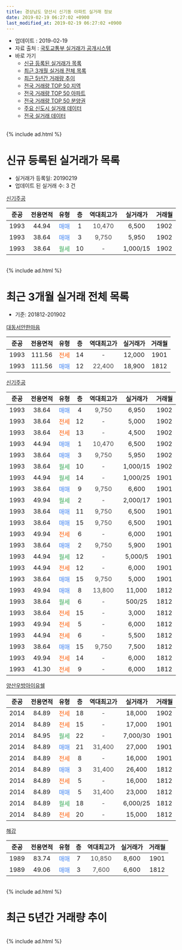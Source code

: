 ```yaml
---
title: 경상남도 양산시 신기동 아파트 실거래 정보
date: 2019-02-19 06:27:02 +0900
last_modified_at: 2019-02-19 06:27:02 +0900
---
```


* 업데이트 : 2019-02-19
* 자료 출처 : [국토교통부 실거래가 공개시스템](http://rt.molit.go.kr)
* 바로 가기
    * [신규 등록된 실거래가 목록](#신규-등록된-실거래가-목록)
    * [최근 3개월 실거래 전체 목록](#최근-3개월-실거래-전체-목록)
    * [최근 5년간 거래량 추이](#최근-5년간-거래량-추이)
    * [전국 거래량 TOP 50 지역](https://ayogom.github.io/apt-trade-info/최근-3개월-전국에서-가장-거래가-많이-발생한-지역)
    * [전국 거래량 TOP 50 아파트](https://ayogom.github.io/apt-trade-info/최근-3개월-전국에서-가장-거래가-많이-발생한-아파트)
    * [전국 거래량 TOP 50 분양권](https://ayogom.github.io/apt-trade-info/최근-3개월-전국에서-가장-거래가-많이-발생한-분양권)
    * [주요 신도시 실거래 데이터](https://ayogom.github.io/apt-trade-info/주요-신도시)
    * [전국 실거래 데이터](https://ayogom.github.io/apt-trade-info/전국)
<br>
{% include ad.html %}
<br>

# 신규 등록된 실거래가 목록
* 실거래가 등록일: 20190219
* 업데이트 된 실거래 수: 3 건


[신기주공](https://search.naver.com/search.naver?query=%EA%B2%BD%EC%83%81%EB%82%A8%EB%8F%84+%EC%96%91%EC%82%B0%EC%8B%9C+%EC%8B%A0%EA%B8%B0%EB%8F%99+%EC%8B%A0%EA%B8%B0%EC%A3%BC%EA%B3%B5)

|준공|전용면적|유형|층|역대최고가|실거래가|거래월|
|:---:|:---:|:---:|:---:|:---:|:---:|:---:|
|1993|44.94|<span style="color:#4285f3">매매</span>|1|<span style="color:#444444">10,470</span>|6,500|1902|
|1993|38.64|<span style="color:#4285f3">매매</span>|3|<span style="color:#444444">9,750</span>|5,950|1902|
|1993|38.64|<span style="color:#34a853">월세</span>|10|<span style="color:#444444">-</span>|1,000/15|1902|


<br>
{% include ad.html %}
<br>

# 최근 3개월 실거래 전체 목록
* 기준: 201812-201902


[대동서안한마음](https://search.naver.com/search.naver?query=%EA%B2%BD%EC%83%81%EB%82%A8%EB%8F%84+%EC%96%91%EC%82%B0%EC%8B%9C+%EC%8B%A0%EA%B8%B0%EB%8F%99+%EB%8C%80%EB%8F%99%EC%84%9C%EC%95%88%ED%95%9C%EB%A7%88%EC%9D%8C)

|준공|전용면적|유형|층|역대최고가|실거래가|거래월|
|:---:|:---:|:---:|:---:|:---:|:---:|:---:|
|1993|111.56|<span style="color:#ff5a00">전세</span>|14|<span style="color:#444444">-</span>|12,000|1901|
|1993|111.56|<span style="color:#4285f3">매매</span>|12|<span style="color:#444444">22,400</span>|18,900|1812|

[신기주공](https://search.naver.com/search.naver?query=%EA%B2%BD%EC%83%81%EB%82%A8%EB%8F%84+%EC%96%91%EC%82%B0%EC%8B%9C+%EC%8B%A0%EA%B8%B0%EB%8F%99+%EC%8B%A0%EA%B8%B0%EC%A3%BC%EA%B3%B5)

|준공|전용면적|유형|층|역대최고가|실거래가|거래월|
|:---:|:---:|:---:|:---:|:---:|:---:|:---:|
|1993|38.64|<span style="color:#4285f3">매매</span>|4|<span style="color:#444444">9,750</span>|6,950|1902|
|1993|38.64|<span style="color:#ff5a00">전세</span>|12|<span style="color:#444444">-</span>|5,000|1902|
|1993|38.64|<span style="color:#ff5a00">전세</span>|13|<span style="color:#444444">-</span>|4,500|1902|
|1993|44.94|<span style="color:#4285f3">매매</span>|1|<span style="color:#444444">10,470</span>|6,500|1902|
|1993|38.64|<span style="color:#4285f3">매매</span>|3|<span style="color:#444444">9,750</span>|5,950|1902|
|1993|38.64|<span style="color:#34a853">월세</span>|10|<span style="color:#444444">-</span>|1,000/15|1902|
|1993|44.94|<span style="color:#34a853">월세</span>|14|<span style="color:#444444">-</span>|1,000/25|1901|
|1993|38.64|<span style="color:#4285f3">매매</span>|9|<span style="color:#444444">9,750</span>|6,600|1901|
|1993|49.94|<span style="color:#34a853">월세</span>|2|<span style="color:#444444">-</span>|2,000/17|1901|
|1993|38.64|<span style="color:#4285f3">매매</span>|11|<span style="color:#444444">9,750</span>|6,500|1901|
|1993|38.64|<span style="color:#4285f3">매매</span>|15|<span style="color:#444444">9,750</span>|6,500|1901|
|1993|49.94|<span style="color:#ff5a00">전세</span>|6|<span style="color:#444444">-</span>|6,000|1901|
|1993|38.64|<span style="color:#4285f3">매매</span>|2|<span style="color:#444444">9,750</span>|5,900|1901|
|1993|44.94|<span style="color:#34a853">월세</span>|12|<span style="color:#444444">-</span>|5,000/5|1901|
|1993|44.94|<span style="color:#ff5a00">전세</span>|12|<span style="color:#444444">-</span>|6,000|1901|
|1993|38.64|<span style="color:#4285f3">매매</span>|15|<span style="color:#444444">9,750</span>|5,000|1901|
|1993|49.94|<span style="color:#4285f3">매매</span>|8|<span style="color:#444444">13,800</span>|11,000|1812|
|1993|38.64|<span style="color:#34a853">월세</span>|6|<span style="color:#444444">-</span>|500/25|1812|
|1993|38.64|<span style="color:#ff5a00">전세</span>|15|<span style="color:#444444">-</span>|3,000|1812|
|1993|49.94|<span style="color:#ff5a00">전세</span>|5|<span style="color:#444444">-</span>|6,000|1812|
|1993|44.94|<span style="color:#ff5a00">전세</span>|6|<span style="color:#444444">-</span>|5,500|1812|
|1993|38.64|<span style="color:#4285f3">매매</span>|15|<span style="color:#444444">9,750</span>|7,500|1812|
|1993|49.94|<span style="color:#ff5a00">전세</span>|14|<span style="color:#444444">-</span>|6,000|1812|
|1993|41.30|<span style="color:#ff5a00">전세</span>|9|<span style="color:#444444">-</span>|6,000|1812|

[양산우방아이유쉘](https://search.naver.com/search.naver?query=%EA%B2%BD%EC%83%81%EB%82%A8%EB%8F%84+%EC%96%91%EC%82%B0%EC%8B%9C+%EC%8B%A0%EA%B8%B0%EB%8F%99+%EC%96%91%EC%82%B0%EC%9A%B0%EB%B0%A9%EC%95%84%EC%9D%B4%EC%9C%A0%EC%89%98)

|준공|전용면적|유형|층|역대최고가|실거래가|거래월|
|:---:|:---:|:---:|:---:|:---:|:---:|:---:|
|2014|84.89|<span style="color:#ff5a00">전세</span>|18|<span style="color:#444444">-</span>|18,000|1902|
|2014|84.89|<span style="color:#ff5a00">전세</span>|15|<span style="color:#444444">-</span>|17,000|1901|
|2014|84.95|<span style="color:#34a853">월세</span>|22|<span style="color:#444444">-</span>|7,000/30|1901|
|2014|84.89|<span style="color:#4285f3">매매</span>|21|<span style="color:#444444">31,400</span>|27,000|1901|
|2014|84.89|<span style="color:#ff5a00">전세</span>|8|<span style="color:#444444">-</span>|16,000|1901|
|2014|84.89|<span style="color:#4285f3">매매</span>|3|<span style="color:#444444">31,400</span>|26,400|1812|
|2014|84.89|<span style="color:#ff5a00">전세</span>|5|<span style="color:#444444">-</span>|16,000|1812|
|2014|84.89|<span style="color:#4285f3">매매</span>|5|<span style="color:#444444">31,400</span>|23,000|1812|
|2014|84.89|<span style="color:#34a853">월세</span>|18|<span style="color:#444444">-</span>|6,000/25|1812|
|2014|84.89|<span style="color:#ff5a00">전세</span>|20|<span style="color:#444444">-</span>|15,000|1812|

[해강](https://search.naver.com/search.naver?query=%EA%B2%BD%EC%83%81%EB%82%A8%EB%8F%84+%EC%96%91%EC%82%B0%EC%8B%9C+%EC%8B%A0%EA%B8%B0%EB%8F%99+%ED%95%B4%EA%B0%95)

|준공|전용면적|유형|층|역대최고가|실거래가|거래월|
|:---:|:---:|:---:|:---:|:---:|:---:|:---:|
|1989|83.74|<span style="color:#4285f3">매매</span>|7|<span style="color:#444444">10,850</span>|8,600|1901|
|1989|49.06|<span style="color:#4285f3">매매</span>|3|<span style="color:#444444">7,600</span>|6,600|1812|


<br>
{% include ad.html %}
<br>

# 최근 5년간 거래량 추이


<div style="width:100%;">
    <canvas id="deal_progress" height="200"></canvas>
</div>

<script>
new Chart(document.getElementById("deal_progress"), {
    type: 'line',
    data: {
        labels: ['201402','201403','201404','201405','201406','201407','201408','201409','201410','201411','201412','201501','201502','201503','201504','201505','201506','201507','201508','201509','201510','201511','201512','201601','201602','201603','201604','201605','201606','201607','201608','201609','201610','201611','201612','201701','201702','201703','201704','201705','201706','201707','201708','201709','201710','201711','201712','201801','201802','201803','201804','201805','201806','201807','201808','201809','201810','201811','201812','201901','201902'],
        datasets: [{
            label: '매매',
            pointRadius: 1,
            data: [29, 24, 34, 31, 40, 30, 19, 30, 53, 31, 30, 44, 36, 68, 46, 29, 23, 29, 24, 28, 67, 56, 30, 32, 25, 45, 31, 21, 22, 29, 29, 31, 29, 19, 13, 9, 26, 40, 21, 27, 17, 12, 21, 7, 11, 11, 14, 19, 10, 21, 12, 12, 13, 7, 17, 10, 8, 7, 6, 7, 3],
            borderColor: "rgba(255, 201, 14, 1)",
            backgroundColor: "rgba(255, 201, 14, 0.5)",
            fill: false,
            lineTension: 0
        },{
            label: '전월세',
            pointRadius: 1,
            data: [22, 18, 15, 13, 22, 19, 22, 30, 25, 33, 17, 17, 13, 32, 22, 21, 15, 22, 11, 19, 17, 19, 26, 13, 19, 19, 21, 14, 16, 14, 25, 20, 20, 19, 17, 11, 19, 22, 16, 12, 12, 12, 18, 12, 19, 15, 13, 13, 9, 24, 22, 16, 14, 8, 14, 13, 10, 11, 9, 9, 4],
            borderColor: "rgba(0, 141, 185, 1)",
            backgroundColor: "rgba(0, 141, 185, 0.5)",
            fill: false,
            lineTension: 0
        }
        ]
    },
    options: {
        responsive: true,
        title: {
            display: false
        },
        tooltips: {
            mode: 'index',
            intersect: false
        },
        hover: {
            mode: 'nearest',
            intersect: true
        },
        scales: {
            xAxes: [{
                display: true,
                scaleLabel: {
                    display: true,
                    labelString: '년/월'
                }
            }],
            yAxes: [{
                display: true,
                ticks: {
                    suggestedMin: 0,
                },
                scaleLabel: {
                    display: true,
                    labelString: '실거래 수'
                }
            }]
        }
    }
});

</script>


<br>
{% include ad.html %}
<br>

